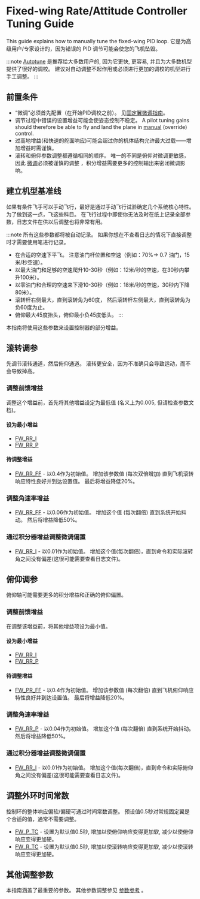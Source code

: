 # Fixed-wing Rate/Attitude Controller Tuning Guide

This guide explains how to manually tune the fixed-wing PID loop. 它是为高级用户/专家设计的，因为错误的 PID 调节可能会使您的飞机坠毁。

:::note
[Autotune](../config/autotune.md) 是推荐给大多数用户的, 因为它更快, 更容易, 并且为大多数机型提供了很好的调校。 建议对自动调整不起作用或必须进行更加的调校的机型进行手工调整。
:::

## 前置条件

- “微调”必须首先配置（在开始PID调校之前）。 见[固定翼微调指南](../config_fw/trimming_guide_fixedwing.md)。
- 调节过程中错误的设置增益可能会使姿态控制不稳定。 A pilot tuning gains should therefore be able to fly and land the plane in [manual](../flight_modes_fw/manual.md) (override) control.
- 过高地增益(和快速的舵面响应)可能会超过你的机体结构允许最大过载――增加增益时需谨慎。
- 滚转和俯仰参数调整都遵循相同的顺序。 唯一的不同是俯仰对微调更敏感， 因此 [微调](../config_fw/trimming_guide_fixedwing.md)必须被谨慎的调整 ，积分增益需要更多的控制输出来密闭微调影响。

## 建立机型基准线

如果有条件飞手可以手动飞行，最好是通过手动飞行试验确定几个系统核心特性。 为了做到这一点，飞这些科目。 在飞行过程中即使你无法及时在纸上记录全部参数，日志文件在供以后调整也将非常有用。

:::note
所有这些参数都将被自动记录。 如果你想在不查看日志的情况下直接调整时才需要使用笔进行记录。

- 在合适的空速下平飞。 注意油门杆位置和空速（例如：70%-> 0.7 油门，15米/秒空速）。
- 以最大油门和足够的空速爬升10-30秒（例如：12米/秒的空速，在30秒内攀升100米）。
- 以零油门和合理的空速来下滑10-30秒（例如：18米/秒的空速，30秒内下降80米）。
- 滚转杆右侧最大，直到滚转角为60度， 然后滚转杆左侧最大，直到滚转角为负60度为止。
- 俯仰最大45度抬头，俯仰最小负45度低头。
:::

本指南将使用这些参数来设置控制器的部分增益。


## 滚转调参

先调节滚转通道，然后俯仰通道。 滚转更安全，因为不准确只会导致运动，而不会导致掉高。

### 调整前馈增益

调整这个增益前，首先将其他增益设定为最低值 (名义上为0.005, 但请检查参数文档)。

#### 设为最小增益

- [FW_RR_I](../advanced_config/parameter_reference.md#FW_RR_I)
- [FW_RR_P](../advanced_config/parameter_reference.md#FW_RR_P)


#### 待调整增益

- [FW_RR_FF](../advanced_config/parameter_reference.md#FW_RR_FF) - 以0.4作为初始值。 增加该参数值 (每次双倍增加) 直到飞机滚转响应特性良好并到达设置值。 最后将增益降低20%。

### 调整角速率增益

- [FW_RR_FF](../advanced_config/parameter_reference.md#FW_RR_P) - 以0.06作为初始值。 增加这个值 (每次翻倍) 直到系统开始抖动。 然后将增益降低50%。

### 通过积分器增益调整微调偏置

- [FW_RR_I](../advanced_config/parameter_reference.md#FW_RR_I) - 以0.01作为初始值。 增加这个值(每次翻倍)，直到命令和实际滚转角之间没有偏差(这很可能需要查看日志文件)。

## 俯仰调参

俯仰轴可能需要更多的积分增益和正确的俯仰偏置。

### 调整前馈增益

在调整该增益前，将其他增益项设为最小值。

#### 设为最小增益

- [FW_RR_I](../advanced_config/parameter_reference.md#FW_RR_I)
- [FW_RR_P](../advanced_config/parameter_reference.md#FW_RR_P)

#### 待调整增益

- [FW_PR_FF](../advanced_config/parameter_reference.md#FW_PR_FF) - 以0.4作为初始值。 增加该参数值 (每次翻倍) 直到飞机俯仰响应特性良好并到达设置值。 最后将增益降低20%。

### 调整角速率增益

- [FW_RR_P](../advanced_config/parameter_reference.md#FW_PR_P) - 以0.04作为初始值。 增加这个值 (每次翻倍) 直到系统开始抖动。 然后将增益降低50%。

### 通过积分器增益调整微调偏置

- [FW_RR_I](../advanced_config/parameter_reference.md#FW_PR_I) - 以0.01作为初始值。 增加这个值(每次翻倍)，直到命令和实际俯仰角之间没有偏差(这很可能需要查看日志文件)。


## 调整外环时间常数

控制环的整体响应偏软/偏硬可通过时间常数调整。 预设值0.5秒对常规固定翼是个合适的值，通常不需要调整。

- [FW_P_TC](../advanced_config/parameter_reference.md#FW_P_TC) - 设置为默认值0.5秒, 增加以使俯仰响应变得更加软, 减少以使俯仰响应变得更加硬。
- [FW_R_TC](../advanced_config/parameter_reference.md#FW_R_TC) - 设置为默认值0.5秒, 增加以使滚转响应变得更加软, 减少以使滚转响应变得更加硬。


## 其他调整参数

本指南涵盖了最重要的参数。 其他参数调整参见 [参数参考](../advanced_config/parameter_reference.md) 。
